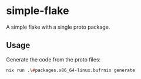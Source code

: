 # simple-flake

A simple flake with a single proto package.

## Usage

Generate the code from the proto files:
```sh
nix run .\#packages.x86_64-linux.bufrnix generate
```
